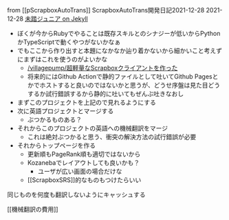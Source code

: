 
from [[pScrapboxAutoTrans]]
ScrapboxAutoTrans開発日記2021-12-28
2021-12-28
[未踏ジュニア on Jekyll](https://speakerdeck.com/yasslab/mitou-junior-on-jekyll)
- ぼくが今からRubyでやることは既存スキルとのシナジーが低いからPythonかTypeScriptで動くやつがないかなぁ
- でもここから作り出すと本題になかなか辿り着かないから細かいこと考えずにまずはこれを使うのがよいかな
    - [/villagepump/超軽量なScrapboxクライアントを作った](https://scrapbox.io/villagepump/超軽量なScrapboxクライアントを作った)
    - 将来的にはGithub Actionで静的ファイルとして吐いてGithub Pagesとかでホストすると良いのではないかと思うが、どうせ序盤は見た目どうするか試行錯誤するから静的に吐いてもぜんぶ吐きなおし
- まずこのプロジェクトを上記ので見れるようにする
- 次に英語プロジェクトとマージする
    - ぶつかるものある？
- それからこのプロジェクトの英語への機械翻訳をマージ
    - これは絶対ぶつかると思う、衝突の解決方法の試行錯誤が必要
- それからトップページを作る
    - 更新順もPageRank順も適切ではないから
    - Kozanebaでレイアウトしても良いかも？
        - ユーザが広い画面の場合だけな
    - [[ScrapboxSRS]]的なものもつけたらいい

同じものを何度も翻訳しないようにキャッシュする

[[機械翻訳の費用]]
